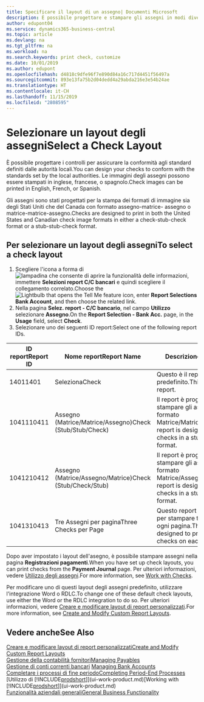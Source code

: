 ```yaml
---
title: Specificare il layout di un assegno| Documenti Microsoft
description: È possibile progettare e stampare gli assegni in modi diversi per conformità agli standard.
author: edupont04
ms.service: dynamics365-business-central
ms.topic: article
ms.devlang: na
ms.tgt_pltfrm: na
ms.workload: na
ms.search.keywords: print check, customize
ms.date: 10/01/2019
ms.author: edupont
ms.openlocfilehash: d4818c9dfe96f7e890d84a16c717d4451f56497a
ms.sourcegitcommit: 893e13fa75b2d04dedd4a29abda216e3e54b24ae
ms.translationtype: HT
ms.contentlocale: it-CH
ms.lasthandoff: 11/15/2019
ms.locfileid: "2808595"
---
```

# <a name="select-a-check-layout"></a><span data-ttu-id="7caeb-103">Selezionare un layout degli assegni</span><span class="sxs-lookup"><span data-stu-id="7caeb-103">Select a Check Layout</span></span>
<span data-ttu-id="7caeb-104">È possibile progettare i controlli per assicurare la conformità agli standard definiti dalle autorità locali.</span><span class="sxs-lookup"><span data-stu-id="7caeb-104">You can design your checks to conform with the standards set by the local authorities.</span></span> <span data-ttu-id="7caeb-105">Le immagini degli assegni possono essere stampati in inglese, francese, o spagnolo.</span><span class="sxs-lookup"><span data-stu-id="7caeb-105">Check images can be printed in English, French, or Spanish.</span></span>

<span data-ttu-id="7caeb-106">Gli assegni sono stati progettati per la stampa dei formati di immagine sia degli Stati Uniti che del Canada con formato assegno-matrice- assegno o matrice-matrice-assegno.</span><span class="sxs-lookup"><span data-stu-id="7caeb-106">Checks are designed to print in both the United States and Canadian check image formats in either a check-stub-check format or a stub-stub-check format.</span></span>

## <a name="to-select-a-check-layout"></a><span data-ttu-id="7caeb-107">Per selezionare un layout degli assegni</span><span class="sxs-lookup"><span data-stu-id="7caeb-107">To select a check layout</span></span>
1. <span data-ttu-id="7caeb-108">Scegliere l'icona a forma di ![lampadina che consente di aprire la funzionalità delle informazioni](media/ui-search/search_small.png "Informazioni sull'operazione che si desidera eseguire"), immettere **Selezioni report C/C bancari** e quindi scegliere il collegamento correlato.</span><span class="sxs-lookup"><span data-stu-id="7caeb-108">Choose the ![Lightbulb that opens the Tell Me feature](media/ui-search/search_small.png "Tell me what you want to do") icon, enter **Report Selections Bank Account**, and then choose the related link.</span></span>
2. <span data-ttu-id="7caeb-109">Nella pagina **Selez. report - C/C bancario**, nel campo **Utilizzo** selezionare **Assegno**.</span><span class="sxs-lookup"><span data-stu-id="7caeb-109">On the **Report Selection - Bank Acc.** page, in the **Usage** field, select **Check**.</span></span>
3. <span data-ttu-id="7caeb-110">Selezionare uno dei seguenti ID report:</span><span class="sxs-lookup"><span data-stu-id="7caeb-110">Select one of the following report IDs.</span></span>

| <span data-ttu-id="7caeb-111">ID report</span><span class="sxs-lookup"><span data-stu-id="7caeb-111">Report ID</span></span> | <span data-ttu-id="7caeb-112">Nome report</span><span class="sxs-lookup"><span data-stu-id="7caeb-112">Report Name</span></span> | <span data-ttu-id="7caeb-113">Descrizione</span><span class="sxs-lookup"><span data-stu-id="7caeb-113">Description</span></span> |
| --- | --- | --- |
| <span data-ttu-id="7caeb-114">1401</span><span class="sxs-lookup"><span data-stu-id="7caeb-114">1401</span></span> |<span data-ttu-id="7caeb-115">Seleziona</span><span class="sxs-lookup"><span data-stu-id="7caeb-115">Check</span></span> |<span data-ttu-id="7caeb-116">Questo è il report predefinito.</span><span class="sxs-lookup"><span data-stu-id="7caeb-116">This is the default report.</span></span> |
| <span data-ttu-id="7caeb-117">10411</span><span class="sxs-lookup"><span data-stu-id="7caeb-117">10411</span></span> |<span data-ttu-id="7caeb-118">Assegno (Matrice/Matrice/Assegno)</span><span class="sxs-lookup"><span data-stu-id="7caeb-118">Check (Stub/Stub/Check)</span></span> |<span data-ttu-id="7caeb-119">Il report è progettato per stampare gli assegni in formato Matrice/Matrice/Assegno.</span><span class="sxs-lookup"><span data-stu-id="7caeb-119">This report is designed to print checks in a stub/stub/check format.</span></span> |
| <span data-ttu-id="7caeb-120">10412</span><span class="sxs-lookup"><span data-stu-id="7caeb-120">10412</span></span> |<span data-ttu-id="7caeb-121">Assegno (Matrice/Assegno/Matrice)</span><span class="sxs-lookup"><span data-stu-id="7caeb-121">Check (Stub/Check/Stub)</span></span> |<span data-ttu-id="7caeb-122">Il report è progettato per stampare gli assegni in formato Matrice/Assegno/Matrice.</span><span class="sxs-lookup"><span data-stu-id="7caeb-122">This report is designed to print checks in a stub/check/stub format.</span></span> |
| <span data-ttu-id="7caeb-123">10413</span><span class="sxs-lookup"><span data-stu-id="7caeb-123">10413</span></span> |<span data-ttu-id="7caeb-124">Tre Assegni per pagina</span><span class="sxs-lookup"><span data-stu-id="7caeb-124">Three Checks per Page</span></span> |<span data-ttu-id="7caeb-125">Questo report è progettato per stampare tre assegni su ogni pagina.</span><span class="sxs-lookup"><span data-stu-id="7caeb-125">This report is designed to print three checks on each page.</span></span> |

<span data-ttu-id="7caeb-126">Dopo aver impostato i layout dell'asegno, è possibile stampare assegni nella pagina **Registrazioni pagamenti**.</span><span class="sxs-lookup"><span data-stu-id="7caeb-126">When you have set up check layouts, you can print checks from the **Payment Journal** page.</span></span> <span data-ttu-id="7caeb-127">Per ulteriori informazioni, vedere [Utilizzo degli assegni](payables-how-work-checks.md).</span><span class="sxs-lookup"><span data-stu-id="7caeb-127">For more information, see [Work with Checks](payables-how-work-checks.md).</span></span>

<span data-ttu-id="7caeb-128">Per modificare uno di questi layout degli assegni predefinito, utilizzare l'integrazione Word o RDLC.</span><span class="sxs-lookup"><span data-stu-id="7caeb-128">To change one of these default check layouts, use either the Word or the RDLC integration to do so.</span></span> <span data-ttu-id="7caeb-129">Per ulteriori informazioni, vedere [Creare e modificare layout di report personalizzati](ui-how-create-custom-report-layout.md).</span><span class="sxs-lookup"><span data-stu-id="7caeb-129">For more information, see [Create and Modify Custom Report Layouts](ui-how-create-custom-report-layout.md).</span></span>

## <a name="see-also"></a><span data-ttu-id="7caeb-130">Vedere anche</span><span class="sxs-lookup"><span data-stu-id="7caeb-130">See Also</span></span>
[<span data-ttu-id="7caeb-131">Creare e modificare layout di report personalizzati</span><span class="sxs-lookup"><span data-stu-id="7caeb-131">Create and Modify Custom Report Layouts</span></span>](ui-how-create-custom-report-layout.md)  
[<span data-ttu-id="7caeb-132">Gestione della contabilità fornitori</span><span class="sxs-lookup"><span data-stu-id="7caeb-132">Managing Payables</span></span>](payables-manage-payables.md)  
<span data-ttu-id="7caeb-133">[Gestione di conti correnti bancari](bank-manage-bank-accounts.md) </span><span class="sxs-lookup"><span data-stu-id="7caeb-133">[Managing Bank Accounts](bank-manage-bank-accounts.md) </span></span>  
[<span data-ttu-id="7caeb-134">Completare i processi di fine periodo</span><span class="sxs-lookup"><span data-stu-id="7caeb-134">Completing Period-End Processes</span></span>](year-how-complete-period-end-processes.md)  
<span data-ttu-id="7caeb-135">[Utilizzo di [!INCLUDE[prodshort](includes/prodshort.md)]](ui-work-product.md)</span><span class="sxs-lookup"><span data-stu-id="7caeb-135">[Working with [!INCLUDE[prodshort](includes/prodshort.md)]](ui-work-product.md)</span></span>  
[<span data-ttu-id="7caeb-136">Funzionalità aziendali generali</span><span class="sxs-lookup"><span data-stu-id="7caeb-136">General Business Functionality</span></span>](ui-across-business-areas.md)
